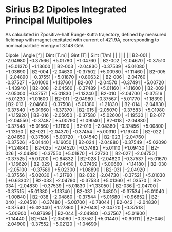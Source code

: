 Sirius B2 Dipoles Integrated Principal Multipoles
=================================================

As calculated in Zpositive-half Runge-Kutta trajectory,
defined by measured fieldmap with magnet excitated with current of 421.9A,
corresponding to nominal particle energy of 3.148 GeV.

  Dipole   |  Angle [°]   |  Dint [T.m]  |   Gint [T]   |  Sint [T/m]  |
           |              |              |              |              |
|  B2-001  |   -2.04980   |   -0.37566   |   +5.01780   |   +1.04760   |
|  B2-002  |   -2.04670   |   -0.37510   |   +5.01370   |   +1.13600   |
|  B2-003  |   -2.04830   |   -0.37539   |   +5.01080   |   +1.03690   |
|  B2-004  |   -2.04630   |   -0.37502   |   +5.00980   |   +1.11460   |
|  B2-005  |   -2.04890   |   -0.37551   |   +5.01870   |   +0.80632   |
|  B2-006  |   -2.04760   |   -0.37527   |   +5.01000   |   +1.13760   |
|  B2-007  |   -2.04570   |   -0.37491   |   +5.00720   |   +1.43940   |
|  B2-008  |   -2.04560   |   -0.37489   |   +5.01160   |   +1.11600   |
|  B2-009  |   -2.05000   |   -0.37571   |   +5.01830   |   +1.13240   |
|  B2-010  |   -2.04700   |   -0.37516   |   +5.01230   |   +1.01600   |
|  B2-011  |   -2.04980   |   -0.37567   |   +5.01770   |   +1.18390   |
|  B2-013  |   -2.04660   |   -0.37508   |   +5.01380   |   +1.21830   |
|  B2-014  |   -2.04830   |   -0.37540   |   +5.01660   |   +1.37370   |
|  B2-015  |   -2.05070   |   -0.37583   |   +5.01980   |   +1.15920   |
|  B2-016  |   -2.05050   |   -0.37580   |   +5.02600   |   +1.19530   |
|  B2-017  |   -2.04550   |   -0.37487   |   +5.00790   |   +1.09040   |
|  B2-018  |   -2.04880   |   -0.37548   |   +5.01560   |   +1.11190   |
|  B2-019  |   -2.04380   |   -0.37456   |   +5.00800   |   +1.13160   |
|  B2-021  |   -2.04370   |   -0.37454   |   +5.00310   |   +1.19740   |
|  B2-022  |   -2.04650   |   -0.37506   |   +5.00720   |   +1.04540   |
|  B2-023  |   -2.04760   |   -0.37526   |   +5.01440   |   +1.16050   |
|  B2-024  |   -2.04880   |   -0.37549   |   +5.02090   |   +1.24840   |
|  B2-025  |   -2.04520   |   -0.37482   |   +5.01110   |   +1.09430   |
|  B2-026  |   -2.04890   |   -0.37550   |   +5.01870   |   +1.22730   |
|  B2-027  |   -2.04750   |   -0.37525   |   +5.01200   |   +0.84832   |
|  B2-028  |   -2.04820   |   -0.37537   |   +5.01670   |   +1.16620   |
|  B2-029  |   -2.04450   |   -0.37469   |   +5.00660   |   +1.14180   |
|  B2-030  |   -2.05100   |   -0.37589   |   +5.02300   |   +1.08890   |
|  B2-031  |   -2.04920   |   -0.37556   |   +5.02030   |   +1.21790   |
|  B2-032  |   -2.04730   |   -0.37521   |   +5.01030   |   +0.63302   |
|  B2-033  |   -2.04790   |   -0.37533   |   +5.01360   |   +1.03570   |
|  B2-034  |   -2.04830   |   -0.37539   |   +5.01830   |   +1.33050   |
|  B2-036  |   -2.04700   |   -0.37515   |   +5.01380   |   +1.13740   |
|  B2-037  |   -2.04800   |   -0.37534   |   +5.01040   |   +1.00840   |
|  B2-038  |   -2.04860   |   -0.37544   |   +5.01680   |   +0.96652   |
|  B2-040  |   -2.04510   |   -0.37480   |   +5.00700   |   +0.78044   |
|  B2-042  |   -2.04830   |   -0.37540   |   +5.02040   |   +1.27860   |
|  B2-043  |   -2.04720   |   -0.37518   |   +5.00900   |   +0.87699   |
|  B2-044  |   -2.04980   |   -0.37567   |   +5.01900   |   +1.14440   |
|  B2-045  |   -2.05060   |   -0.37581   |   +5.01440   |   +0.90111   |
|  B2-046  |   -2.04900   |   -0.37552   |   +5.02120   |   +1.04690   |
